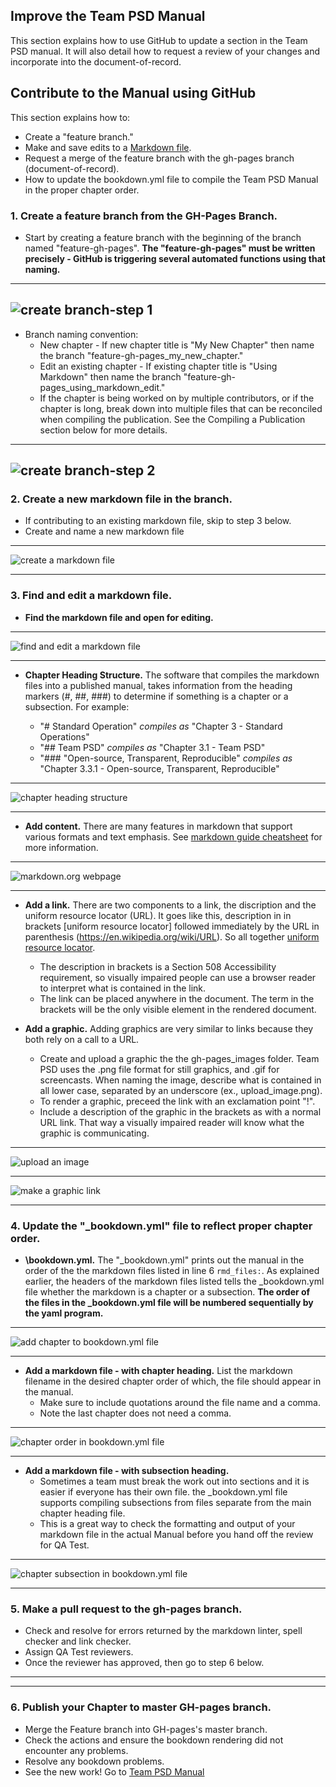 ## Improve the Team PSD Manual

This section explains how to use GitHub to update a section in the Team PSD manual.  It will also detail how to request a review of your changes and incorporate into the document-of-record.

## Contribute to the Manual using GitHub

This section explains how to:

- Create a "feature branch."
- Make and save edits to a [Markdown file](https://www.markdownguide.org/cheat-sheet/#overview).
- Request a merge of the feature branch with the gh-pages branch (document-of-record).
- How to update the bookdown.yml file to compile the Team PSD Manual in the proper chapter order.

### 1. Create a feature branch from the GH-Pages Branch.

- Start by creating a feature branch with the beginning of the branch named "feature-gh-pages". **The "feature-gh-pages" must be written precisely - GitHub is triggering several automated functions using that naming.**

---
![create branch-step 1](https://github.com/lzim/teampsd/blob/gh-pages/images/create_gh-pages_feature_branch_1.png)
---

- Branch naming convention:
  - New chapter - If new chapter title is "My New Chapter" then name the branch "feature-gh-pages_my_new_chapter."
  - Edit an existing chapter - If existing chapter title is "Using Markdown" then name the branch "feature-gh-pages_using_markdown_edit."
  - If the chapter is being worked on by multiple contributors, or if the chapter is long, break down into multiple files that can be reconciled when compiling the publication. See the Compiling a Publication section below for more details.

---
![create branch-step 2](https://github.com/lzim/teampsd/blob/gh-pages/images/create_gh-pages_feature_branch_2.png)
---

### 2. Create a new markdown file in the branch.

- If contributing to an existing markdown file, skip to step 3 below.
- Create and name a new markdown file

---

![create a markdown file](https://github.com/lzim/teampsd/blob/gh-pages/images/create_markdown_file.png)

---

### 3.	Find and edit a markdown file.

- **Find the markdown file and open for editing.**

---

![find and edit a markdown file](https://github.com/lzim/teampsd/blob/gh-pages/images/edit_markdown_file.png)

---

- **Chapter Heading Structure.** The software that compiles the markdown files into a published manual, takes information from the heading markers (#, ##, ###) to determine if something is a chapter or a subsection.  For example:

  - "\# Standard Operation" _compiles as_ "Chapter 3 - Standard Operations"
  - "\#\# Team PSD"  _compiles as_ "Chapter 3.1 - Team PSD"
  - "\#\#\# "Open-source, Transparent, Reproducible" _compiles as_ "Chapter 3.3.1 - Open-source, Transparent, Reproducible"

---

![chapter heading structure](https://github.com/lzim/teampsd/blob/gh-pages/images/chapter_heading_structure.png)

---

- **Add content.** There are many features in markdown that support various formats and text emphasis.  See [markdown guide cheatsheet](https://www.markdownguide.org/cheat-sheet/) for more information.

---

![markdown.org webpage](https://github.com/lzim/teampsd/blob/gh-pages/images/markdown_org_page.png)

---

- **Add a link.** There are two components to a link, the discription and the uniform resource locator (URL).  It goes like this, description in in brackets [uniform resource locator] followed immediately by the URL in parenthesis (https://en.wikipedia.org/wiki/URL).  So all together [uniform resource locator](https://en.wikipedia.org/wiki/URL). 
  - The description in brackets is a Section 508 Accessibility requirement, so visually impaired people can use a browser reader to interpret what is contained in the link.
  - The link can be placed anywhere in the document.  The term in the brackets will be the only visible element in the rendered document.

- **Add a graphic.** Adding graphics are very similar to links because they both rely on a call to a URL.
  - Create and upload a graphic the the gh-pages_images folder.  Team PSD uses the .png file format for still graphics, and .gif for screencasts. When naming the image, describe what is contained in all lower case, separated by an underscore (ex., upload_image.png).
  - To render a graphic, preceed the link with an exclamation point "!". 
  - Include a description of the graphic in the brackets as with a normal URL link. That way a visually impaired reader will know what the graphic is communicating.
    
---

![upload an image](https://github.com/lzim/teampsd/blob/gh-pages/images/upload_image.png)

---

![make a graphic link](https://github.com/lzim/teampsd/blob/gh-pages/images/make_graphic_link.png)

---

### 4. Update the "\_bookdown.yml" file to reflect proper chapter order.

- **\bookdown.yml.** The "\_bookdown.yml" prints out the manual in the order of the the markdown files listed in line 6 ```rmd_files:```. As explained earlier, the headers of the markdown files listed tells the \_bookdown.yml file whether the markdown is a chapter or a subsection. **The order of the files in the \_bookdown.yml file will be numbered sequentially by the yaml program.** 

---

![add chapter to bookdown.yml file](https://github.com/lzim/teampsd/blob/gh-pages/images/add_chapter_to_bookdown_yml.png)


---

- **Add a markdown file - with chapter heading.** List the markdown filename in the desired chapter order of which, the file should appear in the manual.
    - Make sure to include quotations around the file name and a comma.  
    - Note the last chapter does not need a comma.
 
 ---
 
![chapter order in bookdown.yml file](https://github.com/lzim/teampsd/blob/gh-pages/images/chapter_order_bookdown.png) 
 
 ---
 
 - **Add a markdown file - with subsection heading.** 
   - Sometimes a team must break the work out into sections and it is easier if everyone has their own file. the \_bookdown.yml file supports compiling subsections from files separate from the main chapter heading file.
   - This is a great way to check the formatting and output of your markdown file in the actual Manual before you hand off the review for QA Test.

---

![chapter subsection in bookdown.yml file](https://github.com/lzim/teampsd/blob/gh-pages/images/chapter_subsection_order_1.png)

---

### 5.	Make a pull request to the gh-pages branch.

- Check and resolve for errors returned by the markdown linter, spell checker and link checker.
- Assign QA Test reviewers.
- Once the reviewer has approved, then go to step 6 below. 

---



---
### 6.	Publish your Chapter to master GH-pages branch.

- Merge the Feature branch into GH-pages's master branch.
- Check the actions and ensure the bookdown rendering did not encounter any problems.
- Resolve any bookdown problems.
- See the new work! Go to [Team PSD Manual](https://mtl.how/teampsd_manual)
